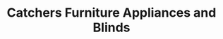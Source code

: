---
title: "Catchers Furniture Appliances and Blinds"
url: /auckland/catchers-furniture-appliances-and-blinds/
shop: furniture
---